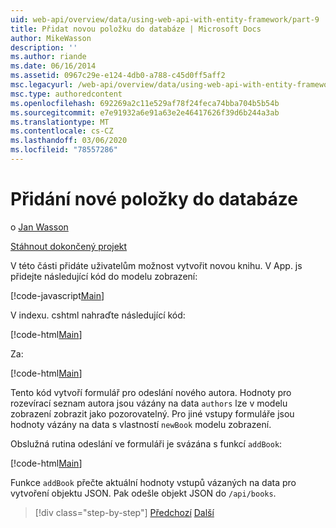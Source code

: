 ```yaml
---
uid: web-api/overview/data/using-web-api-with-entity-framework/part-9
title: Přidat novou položku do databáze | Microsoft Docs
author: MikeWasson
description: ''
ms.author: riande
ms.date: 06/16/2014
ms.assetid: 0967c29e-e124-4db0-a788-c45d0ff5aff2
msc.legacyurl: /web-api/overview/data/using-web-api-with-entity-framework/part-9
msc.type: authoredcontent
ms.openlocfilehash: 692269a2c11e529af78f24feca74bba704b5b54b
ms.sourcegitcommit: e7e91932a6e91a63e2e46417626f39d6b244a3ab
ms.translationtype: MT
ms.contentlocale: cs-CZ
ms.lasthandoff: 03/06/2020
ms.locfileid: "78557286"
---
```

# <a name="add-a-new-item-to-the-database"></a>Přidání nové položky do databáze

o [Jan Wasson](https://github.com/MikeWasson)

[Stáhnout dokončený projekt](https://github.com/MikeWasson/BookService)

V této části přidáte uživatelům možnost vytvořit novou knihu. V App. js přidejte následující kód do modelu zobrazení:

[!code-javascript[Main](part-9/samples/sample1.js)]

V indexu. cshtml nahraďte následující kód:

[!code-html[Main](part-9/samples/sample2.html)]

Za:

[!code-html[Main](part-9/samples/sample3.html)]

Tento kód vytvoří formulář pro odeslání nového autora. Hodnoty pro rozevírací seznam autora jsou vázány na data `authors` lze v modelu zobrazení zobrazit jako pozorovatelný. Pro jiné vstupy formuláře jsou hodnoty vázány na data s vlastností `newBook` modelu zobrazení.

Obslužná rutina odeslání ve formuláři je svázána s funkcí `addBook`:

[!code-html[Main](part-9/samples/sample4.html)]

Funkce `addBook` přečte aktuální hodnoty vstupů vázaných na data pro vytvoření objektu JSON. Pak odešle objekt JSON do `/api/books`.

> [!div class="step-by-step"]
> [Předchozí](part-8.md)
> [Další](part-10.md)
